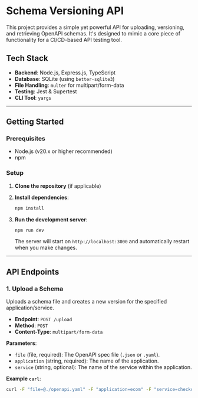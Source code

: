 # Schema Versioning API

This project provides a simple yet powerful API for uploading, versioning, and retrieving OpenAPI schemas. It's designed to mimic a core piece of functionality for a CI/CD-based API testing tool.

## Tech Stack

-   **Backend**: Node.js, Express.js, TypeScript
-   **Database**: SQLite (using `better-sqlite3`)
-   **File Handling**: `multer` for multipart/form-data
-   **Testing**: Jest & Supertest
-   **CLI Tool**: `yargs`

---

## Getting Started

### Prerequisites

-   Node.js (v20.x or higher recommended)
-   npm

### Setup

1.  **Clone the repository** (if applicable)

2.  **Install dependencies**:
    ```bash
    npm install
    ```

3.  **Run the development server**:
    ```bash
    npm run dev
    ```
    The server will start on `http://localhost:3000` and automatically restart when you make changes.

---

## API Endpoints

### 1. Upload a Schema

Uploads a schema file and creates a new version for the specified application/service.

-   **Endpoint**: `POST /upload`
-   **Method**: `POST`
-   **Content-Type**: `multipart/form-data`

**Parameters**:
-   `file` (file, required): The OpenAPI spec file (`.json` or `.yaml`).
-   `application` (string, required): The name of the application.
-   `service` (string, optional): The name of the service within the application.

**Example `curl`**:
```bash
curl -F "file=@./openapi.yaml" -F "application=ecom" -F "service=checkout" http://localhost:3000/upload